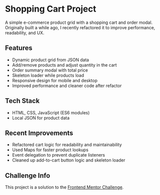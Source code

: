 # Shopping Cart Project

A simple e-commerce product grid with a shopping cart and order modal. Originally built a while ago, I recently refactored it to improve performance, readability, and UX.

## Features
- Dynamic product grid from JSON data
- Add/remove products and adjust quantity in the cart
- Order summary modal with total price
- Skeleton loader while products load
- Responsive design for mobile and desktop
- Improved performance and cleaner code after refactor

## Tech Stack
- HTML, CSS, JavaScript (ES6 modules)
- Local JSON for product data

## Recent Improvements
- Refactored cart logic for readability and maintainability
- Used Maps for faster product lookups
- Event delegation to prevent duplicate listeners
- Cleaned up add-to-cart button logic and skeleton loader

## Challenge Info
This project is a solution to the [Frontend Mentor Challenge](link-to-challenge).  
